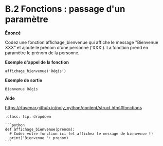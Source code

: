# B.2 Fonctions : passage d'un paramètre

**Énoncé**

Codez une fonction affichage_bienvenue qui affiche le message "Bienvenue XXX" et ajoute le prénom d'une personne ('XXX'). La fonction prend en paramètre le prénom de la personne.

**Exemple d'appel de la fonction**

```
affichage_bienvenue('Régis')
```

**Exemple de sortie**

```
Bienvenue Régis
```

**Aide**

https://rtavenar.github.io/poly_python/content/struct.html#fonctions

<div id="pad"></div>
            <script>Pythonpad('pad', {'id': 'B.2', 'title': 'Testez votre solution ici', 'src': 'def affichage_bienvenue():\n  # Codez votre fonction ici (et affichez le message de bienvenue !)'})</script>


````{admonition} Cliquez ici pour voir la solution
:class: tip, dropdown

```python
def affichage_bienvenue(prenom):
  # Codez votre fonction ici (et affichez le message de bienvenue !)
  print('Bienvenue '+ prenom)
```
````
